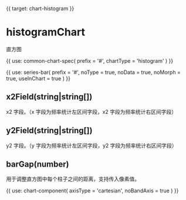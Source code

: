 {{ target: chart-histogram }}

# histogramChart

直方图

{{ use: common-chart-spec(
    prefix = '#',
    chartType = 'histogram'
) }}

{{ use: series-bar(
  prefix = '#',
  noType = true,
  noData = true,
  noMorph = true,
  useInChart = true
) }}

## x2Field(string|string[])

x2 字段。（x 字段为频率统计左区间字段，x2 字段为频率统计右区间字段）

## y2Field(string|string[])

y2 字段。（y 字段为频率统计左区间字段，y2 字段为频率统计右区间字段）

## barGap(number)

用于调整直方图中每个柱子之间的距离，支持传入像素值。

{{ use: chart-component(
  axisType = 'cartesian',
  noBandAxis = true
) }}
